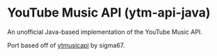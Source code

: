 # YouTube Music API (ytm-api-java)

An unofficial Java-based implementation of the YouTube Music API.

Port based off of [ytmusicapi](https://github.com/sigma67/ytmusicapi) by sigma67.